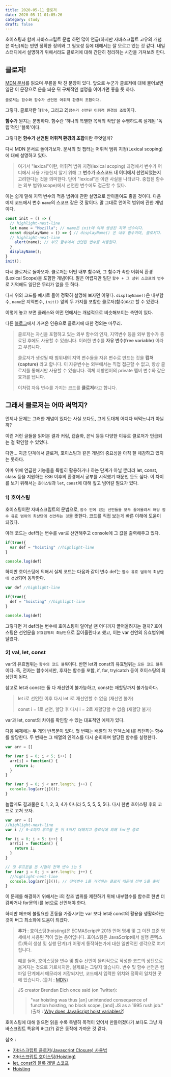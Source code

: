 ```yaml
---
title: 2020-05-11 클로저
date: 2020-05-11 01:05:26
category: study
draft: false
---
```


호이스팅과 함께 자바스크립트 문법 하면 많이 언급(하지만 자바스크립트 고유의 개념은 아닌)되는 반면 정확한 정의와 그 필요성 등에 대해서는 잘 모르고 있는 것 같다. 내일 스터디에서 설명하기 위해서라도 클로저에 대해 간단히 정리하는 시간을 가져보려 한다.

## 클로저!

[MDN 문서](https://developer.mozilla.org/ko/docs/Web/JavaScript/Guide/Closures)를 읽으며 무릎을 탁 친 문장이 있다. 앞으로 누군가 클로저에 대해 물어보면 일단 이 문장으로 운을 띄운 뒤 구체적인 설명을 이어가면 좋을 듯 하다.

```
클로저는 함수와 함수가 선언된 어휘적 환경의 조합이다.
```

그렇다. 클로저란 1)`함수`, 그리고 2)`함수가 선언된 어휘적 환경의 조합`이다.

**함수**가 뭔지는 분명하다. 함수란 '하나의 특별한 목적의 작업'을 수행하도록 설계된 '독립'적인 '블록'이다.

그렇다면 **함수가 선언된 어휘적 환경의 조합**이란 무엇일까?

다시 MDN 문서로 돌아가보자. 문서의 첫 챕터는 어휘적 범위 지정(Lexical scoping)에 대해 설명하고 있다.

> 여기서 "lexical"이란, 어휘적 범위 지정(lexical scoping) 과정에서 변수가 어디에서 사용 가능한지 알기 위해 그 **변수가 소스코드 내 어디에서 선언되었는지** 고려한다는 것을 의미한다. 단어 "lexical"은 이런 사실을 나타낸다. 중첩된 함수는 외부 범위(scope)에서 선언한 변수에도 접근할 수 있다.

이는 쉽게 말해 지역 변수의 적용 범위에 관한 설명으로 받아들여도 좋을 것이다. 다음 예제 코드에서 변수 `name`의 스코프 같은 것 말이다. 말 그대로 언어적 범위에 관한 개념이다.

```js
const init = () => {
  // highlight-next-line
  let name = "Mozilla"; // name은 init에 의해 생성된 지역 변수이다.
  const displayName = () => { // displayName() 은 내부 함수이며, 클로저다.
  // highlight-next-line
    alert(name); // 부모 함수에서 선언된 변수를 사용한다.
  }
  displayName();
}
init();
```

다시 클로저로 돌아오자. 클로저는 어떤 내부 함수와, 그 함수가 속한 어휘적 환경(Lexical Scope)을 포함한 개념이다. 말은 어렵지만 일단 `함수 + 그 상위 스코프의 변수`로 기억해도 일단은 무리가 없을 듯 하다.

다시 위의 코드를 예시로 들어 정확히 설명해 보자면 이렇다. `displayName()`은 내부함수, `name`은 지역변수, `init()` 앞의 두 가지를 포함한 클로저(함수)라고 할 수 있겠다.

이렇게 놓고 보면 클래스와 어떤 면에서는 개념적으로 비슷해보이는 측면이 있다.

다른 [블로그](https://offbyone.tistory.com/135)에서 가져온 인용으로 클로저에 대한 정의는 마무리.

> 클로저는 자신을 포함하고 있는 외부 함수의 인자, 지역변수 등을 외부 함수가 종료된 후에도 사용할 수 있습니다. 이러한 변수를 **자유 변수(free variable)** 이라고 부릅니다.
> 
> 클로저가 생성될 때 범위내의 지역 변수들을 자유 변수로 만드는 것을 **캡쳐(capture)** 라고 합니다. 이 자유변수는 외부에서는 직접 접근할 수 없고, 항상 클로저를 통해서만 사용할 수 있습니다. 객체 지향언어의 private 멤버 변수와 같은 효과를 냅니다.
> 
> 이처럼 자유 변수를 가지는 코드를 **클로저**라고 합니다.


## 그래서 클로저는 어따 써먹지?

언제나 문제는 그러한 개념이 있다는 사실 보다도, 그게 도대체 어디다 써먹느냐가 아닐까?

이런 저런 글들을 읽어본 결과 커링, 캡슐화, 은닉 등등 다양한 이유로 클로저가 언급되는 걸 확인할 수 있었다.

다만... 지금 단계에서 클로저, 호이스팅과 같은 개념의 중요성을 아직 잘 체감하고 있지는 못하다.

아마 위에 언급한 기능들을 특별히 활용하거나 하는 단계가 아닐 뿐더러 let, const, class 등을 지원하는 ES6 이후의 환경에서 공부를 시작했기 때문인 듯도 싶다. 이 차이를 보기 위해서는 `호이스팅`과 `let`, `const`에 대해 짚고 넘어갈 필요가 있다.

### 1) 호이스팅

호이스팅이란 자바스크립트의 문법으로, `함수 안에 있는 선언들을 모두 끌어올려서 해당 함수 유효 범위의 최상단에 선언하는 것`을 뜻한다. 코드를 직접 보는게 빠른 이해에 도움이 되겠다.

아래 코드는 def라는 변수를 var로 선언해주고 console에 그 값을 출력해주고 있다.

```js
if(true){
  var def = "hoisting" //highlight-line
}

console.log(def)
```

하지만 호이스팅에 의해서 실제 코드는 다음과 같이 변수 def는 `함수 유효 범위의 최상단에 선언`되어 동작한다.

```js
var def //highlight-line

if(true){
  def = "hoisting" //highlight-line
}

console.log(def)
```

그렇다면 저 def라는 변수에 호이스팅이 일어날 땐 어디까지 끌어올려지는 걸까? 호이스팅은 선언문을 `유효범위의 최상단`으로 끌어올린다고 했고, 이는 var 선언의 유효범위에 달렸다.

### 2) val, let, const

var의 유효범위는 `함수의 코드 블록`이다. 반면 let과 const의 유효범위는 `모든 코드 블록`이다. 즉, 전자는 함수에서만, 후자는 함수를 포함, if, for, try/catch 등이 호이스팅의 최상단이 된다.

참고로 let과 const는 둘 다 재선언이 불가능하고, const는 재할당까지 불가능하다.

> let i로 선언한 이후 다시 let i로 재선언할 수 없음 (재선언 불가)
> 
> const i = 1로 선언, 할당 후 다시 i = 2로 재할당할 수 없음 (재할당 불가)

var과 let, const의 차이를 확인할 수 있는 대표적인 예제가 있다.

다음 예제에는 두 개의 반복문이 있다. 첫 번째는 배열의 각 인덱스에 i를 리턴하는 함수를 할당한다. 두 번째는 그 배열의 인덱스를 다시 순회하며 할당된 함수를 실행한다.

```js
var arr = []

for (var i = 0; i < 5; i++) {
  arr[i] = function() {
    return i;
  }
}

for (var j = 0; j < arr.length; j++) {
  console.log(arr[j]());
}
```

놀랍게도 결과물은 0, 1, 2, 3, 4가 아니라 5, 5, 5, 5, 5다. 다시 한번 호이스팅 후의 코드로 고쳐 보자.

```js
var arr = []
//highlight-next-line
var i // 0~4까지 루프를 돈 뒤 5까지 더해지고 종료식에 의해 for문 종료

for (i = 0; i < 5; i++) {
  arr[i] = function() {
    return i;
  }
}

// 첫 루프문을 돈 시점의 전역 변수 i는 5
for (var j = 0; j < arr.length; j++) {
  //highlight-next-line
  console.log(arr[j]()); // 전역변수 i를 기억하는 클로저 때문에 전부 5를 출력
}
```

이 문제를 해결하기 위해서는 i의 참조 범위를 제한하기 위해 내부함수를 함수로 한번 더 감싸거나 for문의 i를 let으로 선언해야 한다.

하지만 애초에 불필요한 혼동을 가중시키는 var 보다 let과 const의 활용을 생활화하는 것이 버그 최소화에 도움이 되겠다.

> **추가** : 호이스팅(hoisting)은 ECMAScript® 2015 언어 명세 및 그 이전 표준 명세에서 사용된 적이 없는 용어입니다. 호이스팅은 JavaScript에서 실행 콘텍스트(특히 생성 및 실행 단계)가 어떻게 동작하는가에 대한 일반적인 생각으로 여겨집니다.
> 
> 예를 들어, 호이스팅을 변수 및 함수 선언이 물리적으로 작성한 코드의 상단으로 옮겨지는 것으로 가르치지만, 실제로는 그렇지 않습니다. 변수 및 함수 선언은 컴파일 단계에서 메모리에 저장되지만, 코드에서 입력한 위치와 정확히 일치한 곳에 있습니다. (출처 : [MDN](https://developer.mozilla.org/ko/docs/Glossary/Hoisting))

> JS creator Brendan Eich once said (on Twitter):
>> "var hoisting was thus [an] unintended consequence of function hoisting, no block scope, [and] JS as a 1995 rush job." (출처 : [Why does JavaScript hoist variables?](https://stackoverflow.com/questions/15005098/why-does-javascript-hoist-variables))

호이스팅에 대해 읽으면 읽을 수록 특별히 목적이 있어서 만들어졌다기 보다도 그냥 자바스크립트 특유의 버그(?) 같은 동작에 가까운 것 같다.

참조 :
- [자바스크립트 클로저(Javascript Closure) 사용법](https://offbyone.tistory.com/135)
- [자바스크립트 호이스팅(Hoisting)](https://yuddomack.tistory.com/entry/%EC%9E%90%EB%B0%94%EC%8A%A4%ED%81%AC%EB%A6%BD%ED%8A%B8-%ED%98%B8%EC%9D%B4%EC%8A%A4%ED%8C%85Hoisting)
- [let, const와 블록 레벨 스코프](https://poiemaweb.com/es6-block-scope)
- [Hoisting](https://developer.mozilla.org/ko/docs/Glossary/Hoisting)